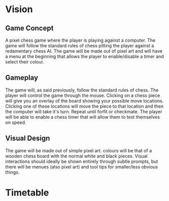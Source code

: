 # Vision
## Game Concept
A pixel chess game where the player is playing against a computer. The game will
follow the standard rules of chess pitting the player against a redamentary chess
AI. The game will be made out of pixel art and will have a menu at the beginning
that allows the player to enable/disable a timer and select their colour.

## Gameplay
The game will, as said previously, follow the standard rules of chess. The player
will control the game through the mouse. Clicking on a chess piece will give you 
an overlay of the board showing your possible move locations. Clicking one of these
locations will move the piece to that location and then the computer will take it's 
turn. Repeat until forfit or checkmate. The player will be able to enable a chess
timer that will allow them to test themselves on speed.

## Visual Design
The game will be made out of simple pixel art. colours will be that of a wooden chess
board with the normal white and black pieces. Visual interactions should ideally be shown 
entirely through subtle prompts, but there will be menues (also pixel art) and tool
tips for smaller/less obvious things.


# Timetable
